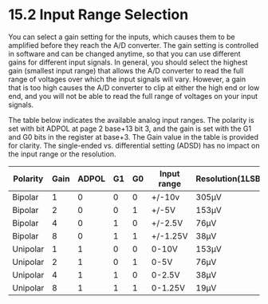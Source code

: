 # 15.2 Input Range Selection

You can select a gain setting for the inputs, which causes them to be amplified before they reach the A/D converter. The gain setting is controlled in software and can be changed anytime, so that you can use different gains for different input signals. In general, you should select the highest gain (smallest input range) that allows the A/D converter to read the full range of voltages over which the input signals will vary. However, a gain that is too high causes the A/D converter to clip at either the high end or low end, and you will not be able to read the full range of voltages on your input signals.&#x20;

The table below indicates the available analog input ranges. The polarity is set with bit ADPOL at page 2 base+13 bit 3, and the gain is set with the G1 and G0 bits in the register at base+3. The Gain value in the table is provided for clarity. The single-ended vs. differential setting (ADSD) has no impact on the input range or the resolution.

| Polarity | Gain | ADPOL | G1 | G0 | Input range | Resolution(1LSB) |
| -------- | ---- | ----- | -- | -- | ----------- | ---------------- |
| Bipolar  | 1    | 0     | 0  | 0  | +/-10v      | 305µV            |
| Bipolar  | 2    | 0     | 0  | 1  | +/-5V       | 153µV            |
| Bipolar  | 4    | 0     | 1  | 0  | +/-2.5V     | 76µV             |
| Bipolar  | 8    | 0     | 1  | 1  | +/-1.25V    | 38µV             |
| Unipolar | 1    | 1     | 0  | 0  | 0-10V       | 153µV            |
| Unipolar | 2    | 1     | 0  | 1  | 0-5V        | 76µV             |
| Unipolar | 4    | 1     | 1  | 0  | 0-2.5V      | 38µV             |
| Unipolar | 8    | 1     | 1  | 1  | 0-1.25V     | 19µV             |
